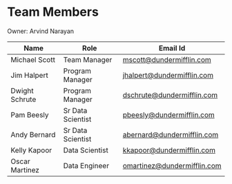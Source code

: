 # Team Members

Owner: Arvind Narayan

| Name | Role | Email Id |
| --- | --- | --- |
| Michael Scott | Team Manager | mscott@dundermifflin.com |
| Jim Halpert | Program Manager | jhalpert@dundermifflin.com |
| Dwight Schrute | Program Manager | dschrute@dundermifflin.com |
| Pam Beesly | Sr Data Scientist | pbeesly@dundermifflin.com |
| Andy Bernard | Sr Data Scientist | abernard@dundermifflin.com |
| Kelly Kapoor | Data Scientist | kkapoor@dundermifflin.com |
| Oscar Martinez | Data Engineer | omartinez@dundermifflin.com |